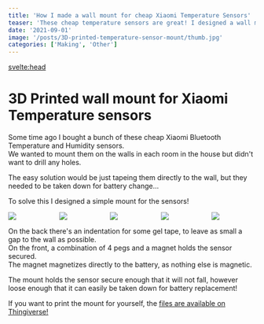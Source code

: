 ```yaml
---
title: 'How I made a wall mount for cheap Xiaomi Temperature Sensors'
teaser: 'These cheap temperature sensors are great! I designed a wall mount to avoid drilling any holes.'
date: '2021-09-01'
image: '/posts/3D-printed-temperature-sensor-mount/thumb.jpg'
categories: ['Making', 'Other']
---
```


<svelte:head>
<title>{title} | Kasper Laursen</title>
</svelte:head>

# 3D Printed wall mount for Xiaomi Temperature sensors

Some time ago I bought a bunch of these cheap Xiaomi Bluetooth Temperature and Humidity sensors.  
We wanted to mount them on the walls in each room in the house but didn't want to drill any holes.   

The easy solution would be just tapeing them directly to the wall, but they needed to be taken down for battery change...   
 
To solve this I designed a simple mount for the sensors!   

<div>
    <a href="/posts/3D-printed-temperature-sensor-mount/img-1.jpg" target="_blank">
        <img src="/posts/3D-printed-temperature-sensor-mount/img-1.jpg">
    </a>
    <a href="/posts/3D-printed-temperature-sensor-mount/img-2.jpg" target="_blank">
        <img src="/posts/3D-printed-temperature-sensor-mount/img-2.jpg">
    </a>
    <a href="/posts/3D-printed-temperature-sensor-mount/img-3.jpg" target="_blank">
        <img src="/posts/3D-printed-temperature-sensor-mount/img-3.jpg">
    </a>
    <a href="/posts/3D-printed-temperature-sensor-mount/img-4.jpg" target="_blank">
        <img src="/posts/3D-printed-temperature-sensor-mount/img-4.jpg">
    </a>
    <a href="/posts/3D-printed-temperature-sensor-mount/img-5.jpg" target="_blank">
        <img src="/posts/3D-printed-temperature-sensor-mount/img-5.jpg">
    </a>
</div>

On the back there's an indentation for some gel tape, to leave as small a gap to the wall as possible.  
On the front, a combination of 4 pegs and a magnet holds the sensor secured.  
The magnet magnetizes directly to the battery, as nothing else is magnetic.   

The mount holds the sensor secure enough that it will not fall, however loose enough that it can easily be taken down for battery replacement!  

If you want to print the mount for yourself, the [files are available on Thingiverse!](https://www.thingiverse.com/thing:4946445)

<style>
    div {
        display: grid;
        grid-template-columns: repeat(5, minmax(0, 1fr));
        gap: 1em;
    }
    img {
        max-width: 100%;
        cursor: pointer;
    }

    a {
        cursor: pointer;
    }
</style>